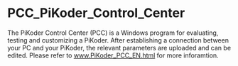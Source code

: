 # PCC_PiKoder_Control_Center
The PiKoder Control Center (PCC) is a Windows program for evaluating, testing and customizing a PiKoder. After establishing a connection between your PC and your PiKoder, the relevant parameters are uploaded and can be edited. Please refer to www.PiKoder_PCC_EN.html for more inforamtion.
